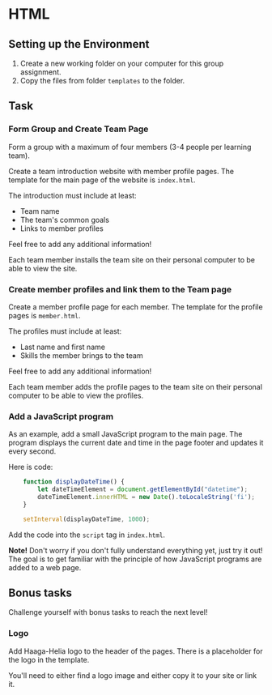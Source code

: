 # HTML

## Setting up the Environment

1.  Create a new working folder on your computer for this group assignment.
2.  Copy the files from folder `templates` to the folder.

## Task

### Form Group and Create Team Page

Form a group with a maximum of four members (3-4 people per learning team).

Create a team introduction website with member profile pages. The template for the main page of the website is `index.html`.

The introduction must include at least:

- Team name
- The team's common goals
- Links to member profiles

Feel free to add any additional information!

Each team member installs the team site on their personal computer to be able to view the site.

### Create member profiles and link them to the Team page

Create a member profile page for each member. The template for the profile pages is `member.html`.

The profiles must include at least:
 
 - Last name and first name
 - Skills the member brings to the team

Feel free to add any additional information!

Each team member adds the profile pages to the team site on their personal computer to be able to view the profiles.

### Add a JavaScript program

As an example, add a small JavaScript program to the main page. The program displays the current date and time in the page footer and updates it every second.

Here is code:

```javascript
    function displayDateTime() {
        let dateTimeElement = document.getElementById("datetime");
        dateTimeElement.innerHTML = new Date().toLocaleString('fi');
    }

    setInterval(displayDateTime, 1000);
```

Add the code into the `script` tag in `index.html`.

__Note!__  Don't worry if you don't fully understand everything yet, just try it out! The goal is to get familiar with the principle of how JavaScript programs are added to a web page. 

## Bonus tasks

Challenge yourself with bonus tasks to reach the next level!

### Logo

Add Haaga-Helia logo to the header of the pages. There is a placeholder for the logo in the template.

You'll need to either find a logo image and either copy it to your site or link it. 
